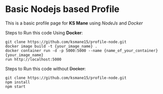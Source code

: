# Basic Nodejs based Profile 

This is a basic profile page for **KS Mane** using *NodeJs* and *Docker*

Steps to Run this code Using **Docker**:
```
git clone https://github.com/ksmane15/profile-node.git
docker image build -t {your_image_name} .
docker container run -d -p 5000:5000 --name {name_of_your_container} {your_image_name}
run http://localhost:5000
```
Steps to Run this code without ~~Docker~~:
```
git clone https://github.com/ksmane15/profile-node.git
npm install
npm start
```